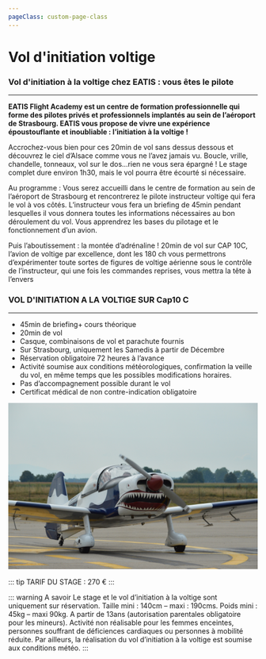 ```yaml
---
pageClass: custom-page-class
---
```


#  Vol d'initiation voltige 

### Vol d'initiation à la voltige chez EATIS : vous êtes le pilote
---
**EATIS Flight Academy est un centre de formation professionnelle qui forme des pilotes privés et professionnels implantés au sein de l’aéroport de Strasbourg. EATIS vous propose de vivre une expérience époustouflante et inoubliable : l’initiation à la voltige !**

Accrochez-vous bien pour ces 20min de vol sans dessus dessous et découvrez le ciel d’Alsace comme vous ne l’avez jamais vu. Boucle, vrille, chandelle, tonneaux, vol sur le dos…rien ne vous sera épargné ! Le stage complet dure environ 1h30, mais le vol pourra être écourté si nécessaire.

Au programme : Vous serez accueilli dans le centre de formation au sein de l’aéroport de Strasbourg et rencontrerez le pilote instructeur voltige qui fera le vol à vos côtés. L’instructeur vous fera un briefing de 45min pendant lesquelles il vous donnera toutes les informations nécessaires au bon déroulement du vol. Vous apprendrez les bases du pilotage et le fonctionnement d’un avion.

Puis l’aboutissement : la montée d’adrénaline ! 20min de vol sur CAP 10C, l’avion de voltige par excellence, dont les 180 ch vous permettrons d’expérimenter toute sortes de figures de voltige aérienne sous le contrôle de l’instructeur, qui une fois les commandes reprises, vous mettra la tête à l’envers

### VOL D'INITIATION A LA VOLTIGE SUR Cap10 C
___
- 45min de briefing+ cours théorique
- 20min de vol
- Casque, combinaisons de vol et parachute fournis
- Sur Strasbourg, uniquement les Samedis à partir de Décembre
- Réservation obligatoire 72 heures à l’avance
- Activité soumise aux conditions météorologiques, confirmation la veille du vol, en même temps que les possibles modifications horaires.
- Pas d’accompagnement possible durant le vol
- Certificat médical de non contre-indication obligatoire

![](../assets/img/CAP-10C.jpg)

::: tip TARIF DU STAGE : 
270 €
:::

::: warning A savoir 
Le stage et le vol d’initiation à la voltige sont uniquement sur réservation. Taille mini : 140cm –  maxi : 190cms. Poids mini : 45kg – maxi 90kg. A partir de 13ans (autorisation parentales obligatoire pour les mineurs). Activité non réalisable pour les femmes enceintes, personnes souffrant de déficiences cardiaques ou personnes à mobilité réduite. Par ailleurs, la réalisation du vol d’initiation à la voltige est soumise aux conditions météo.
:::

